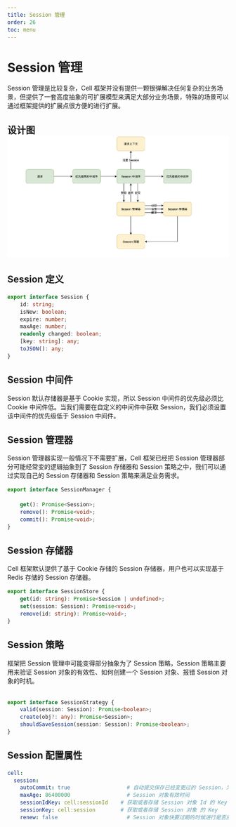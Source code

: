 ```yaml
---
title: Session 管理
order: 26
toc: menu
---
```


# Session 管理

Session 管理是比较复杂，Cell 框架并没有提供一颗银弹解决任何复杂的业务场景，但提供了一套高度抽象的可扩展模型来满足大部分业务场景，特殊的场景可以通过框架提供的扩展点很方便的进行扩展。


## 设计图![Session 设计.svg](../../public/images/session.png)


## Session 定义


```typescript
export interface Session {
    id: string;
    isNew: boolean;
    expire: number;
    maxAge: number;
    readonly changed: boolean;
    [key: string]: any;
    toJSON(): any;
}
```


## Session 中间件


Session 默认存储器是基于 Cookie 实现，所以 Session 中间件的优先级必须比 Cookie 中间件低。当我们需要在自定义的中间件中获取 Session，我们必须设置该中间件的优先级低于 Session 中间件。


## Session 管理器


Session 管理器实现一般情况下不需要扩展，Cell 框架已经把 Session 管理器部分可能经常变的逻辑抽象到了 Session 存储器和 Session 策略之中，我们可以通过实现自己的 Session 存储器和 Session 策略来满足业务需求。


```typescript
export interface SessionManager {

    get(): Promise<Session>;
    remove(): Promise<void>;
    commit(): Promise<void>;
}
```


## Session 存储器


Cell 框架默认提供了基于 Cookie 存储的 Session 存储器，用户也可以实现基于 Redis 存储的 Session 存储器。


```typescript
export interface SessionStore {
    get(id: string): Promise<Session | undefined>;
    set(session: Session): Promise<void>;
    remove(id: string): Promise<void>;
}
```


## Session 策略


框架把 Session 管理中可能变得部分抽象为了 Session 策略，Session 策略主要用来验证 Session 对象的有效性、如何创建一个 Session 对象、报错 Session 对象的时机。


```typescript

export interface SessionStrategy {
    valid(session: Session): Promise<boolean>;
    create(obj?: any): Promise<Session>;
    shouldSaveSession(session: Session): Promise<boolean>;
}
```


## Session 配置属性


```yaml
cell: 
  session: 
    autoCommit: true                  # 自动提交保存已经变更过的 Session，为 false，则需要手动提交
    maxAge: 86400000                  # Session 对象有效时间
    sessionIdKey: cell:sessionId    # 获取或者存储 Session 对象 Id 的 Key
    sessionKey: cell:session        # 获取或者存储 Session 对象 的 Key
    renew: false                      # Session 对象快要过期的时候进行是否应该保存
```


